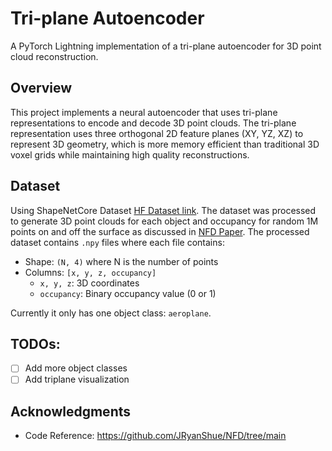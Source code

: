 # Tri-plane Autoencoder

A PyTorch Lightning implementation of a tri-plane autoencoder for 3D point cloud reconstruction.

## Overview

This project implements a neural autoencoder that uses tri-plane representations to encode and decode 3D point clouds. The tri-plane representation uses three orthogonal 2D feature planes (XY, YZ, XZ) to represent 3D geometry, which is more memory efficient than traditional 3D voxel grids while maintaining high quality reconstructions.

## Dataset
Using ShapeNetCore Dataset [HF Dataset link](https://huggingface.co/datasets/ShapeNet/ShapeNetCore).
The dataset was processed to generate 3D point clouds for each object and occupancy for random 1M points on and off the surface as discussed in [NFD Paper](https://arxiv.org/pdf/2311.09217).
The processed dataset contains `.npy` files where each file contains:
- Shape: `(N, 4)` where N is the number of points
- Columns: `[x, y, z, occupancy]`
  - `x, y, z`: 3D coordinates
  - `occupancy`: Binary occupancy value (0 or 1)

Currently it only has one object class: `aeroplane`.

## TODOs:
- [ ] Add more object classes
- [ ] Add triplane visualization

## Acknowledgments

- Code Reference: https://github.com/JRyanShue/NFD/tree/main
